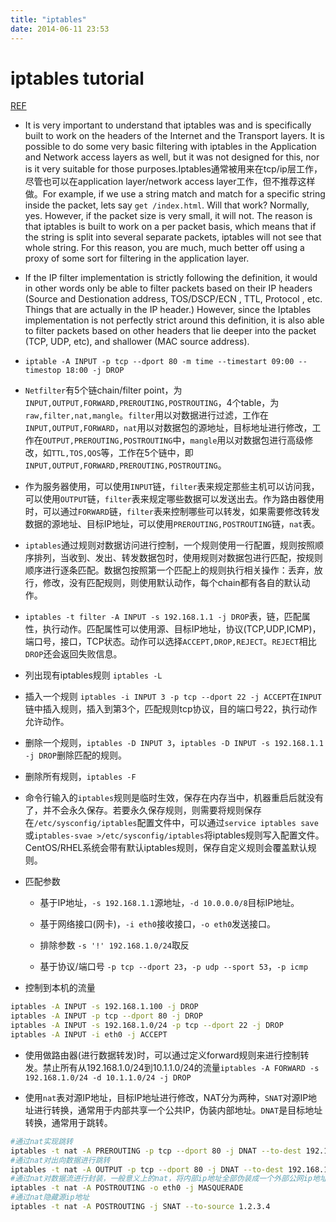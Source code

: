 ```yaml
---
title: "iptables"
date: 2014-06-11 23:53
---
```

iptables tutorial
==================
[REF](https://www.frozentux.net/documents/iptables-tutorial/)


+ It is very important to understand that iptables was and is specifically built to work on the headers of the Internet and the Transport layers. It is possible to do some very basic filtering with iptables in the Application and Network access layers as well, but it was not designed for this, nor is it very suitable for those purposes.Iptables通常被用来在tcp/ip层工作，尽管也可以在application layer/network access layer工作，但不推荐这样做。For example, if we use a string match and match for a specific string inside the packet, lets say ``get /index.html``. Will that work? Normally, yes. However, if the packet size is very small, it will not. The reason is that iptables is built to work on a per packet basis, which means that if the string is split into several separate packets, iptables will not see that whole string. For this reason, you are much, much better off using a proxy of some sort for filtering in the application layer.


+ If the IP filter implementation is strictly following the definition, it would in other words only be able to filter packets based on their IP headers (Source and Destionation address, TOS/DSCP/ECN , TTL, Protocol , etc. Things that are actually in the IP header.) However, since the Iptables implementation is not perfectly strict around this definition, it is also able to filter packets based on other headers that lie deeper into the packet (TCP, UDP, etc), and shallower (MAC source address).


+ ``iptable -A INPUT -p tcp --dport 80 -m time --timestart 09:00 --timestop 18:00 -j DROP``


+ ``Netfilter``有5个链chain/filter point，为``INPUT,OUTPUT,FORWARD,PREROUTING,POSTROUTING``，4个table，为``raw,filter,nat,mangle``。``filter``用以对数据进行过滤，工作在``INPUT,OUTPUT,FORWARD``，``nat``用以对数据包的源地址，目标地址进行修改，工作在``OUTPUT,PREROUTING,POSTROUTING``中，``mangle``用以对数据包进行高级修改，如``TTL,TOS,QOS``等，工作在5个链中，即``INPUT,OUTPUT,FORWARD,PREROUTING,POSTROUTING``。


+ 作为服务器使用，可以使用``INPUT``链，``filter``表来规定那些主机可以访问我，可以使用``OUTPUT``链，``filter``表来规定哪些数据可以发送出去。作为路由器使用时，可以通过``FORWARD``链，``filter``表来控制哪些可以转发，如果需要修改转发数据的源地址、目标IP地址，可以使用``PREROUTING,POSTROUTING``链，``nat``表。


+ ``iptables``通过规则对数据访问进行控制，一个规则使用一行配置，规则按照顺序排列，当收到、发出、转发数据包时，使用规则对数据包进行匹配，按规则顺序进行逐条匹配。数据包按照第一个匹配上的规则执行相关操作：丢弃，放行，修改，没有匹配规则，则使用默认动作，每个chain都有各自的默认动作。


+ ``iptables -t filter -A INPUT -s 192.168.1.1 -j DROP``表，链，匹配属性，执行动作。匹配属性可以使用源、目标IP地址，协议(TCP,UDP,ICMP)，端口号，接口，TCP状态。动作可以选择``ACCEPT,DROP,REJECT``。``REJECT``相比``DROP``还会返回失败信息。


+ 列出现有iptables规则 ``iptables -L``

+ 插入一个规则 ``iptables -i INPUT 3 -p tcp --dport 22 -j ACCEPT``在``INPUT``链中插入规则，插入到第3个，匹配规则tcp协议，目的端口号22，执行动作允许动作。

+ 删除一个规则，``iptables -D INPUT 3``，``iptables -D INPUT -s 192.168.1.1 -j DROP``删除匹配的规则。

+ 删除所有规则，``iptables -F``


+ 命令行输入的``iptables``规则是临时生效，保存在内存当中，机器重启后就没有了，并不会永久保存。若要永久保存规则，则需要将规则保存在``/etc/sysconfig/iptables``配置文件中，可以通过``service iptables save`` 或``iptables-svae >/etc/sysconfig/iptables``将iptables规则写入配置文件。CentOS/RHEL系统会带有默认iptables规则，保存自定义规则会覆盖默认规则。


+ 匹配参数

  + 基于IP地址，``-s 192.168.1.1``源地址，``-d 10.0.0.0/8``目标IP地址。

  + 基于网络接口(网卡)，``-i eth0``接收接口，``-o eth0``发送接口。

  + 排除参数 ``-s '!' 192.168.1.0/24``取反

  + 基于协议/端口号 ``-p tcp --dport 23``，``-p udp --sport 53``，``-p icmp``


+ 控制到本机的流量

```bash
iptables -A INPUT -s 192.168.1.100 -j DROP
iptables -A INPUT -p tcp --dport 80 -j DROP
iptables -A INPUT -s 192.168.1.0/24 -p tcp --dport 22 -j DROP
iptables -A INPUT -i eth0 -j ACCEPT
```

+ 使用做路由器(进行数据转发)时，可以通过定义forward规则来进行控制转发。禁止所有从192.168.1.0/24到10.1.1.0/24的流量``iptables -A FORWARD -s 192.168.1.0/24 -d 10.1.1.0/24 -j DROP``

+ 使用``nat``表对源IP地址，目标IP地址进行修改，NAT分为两种，``SNAT``对源IP地址进行转换，通常用于内部共享一个公共IP，伪装内部地址。``DNAT``是目标地址转换，通常用于跳转。

```bash
#通过nat实现跳转
iptables -t nat -A PREROUTING -p tcp --dport 80 -j DNAT --to-dest 192.168.1.10
#通过nat对出向数据进行跳转
iptables -t nat -A OUTPUT -p tcp --dport 80 -j DNAT --to-dest 192.168.1.100:8080
#通过nat对数据流进行封装，一般意义上的nat，将内部ip地址全部伪装成一个外部公网ip地址
iptables -t nat -A POSTROUTING -o eth0 -j MASQUERADE
#通过nat隐藏源ip地址
iptables -t nat -A POSTROUTING -j SNAT --to-source 1.2.3.4
```
